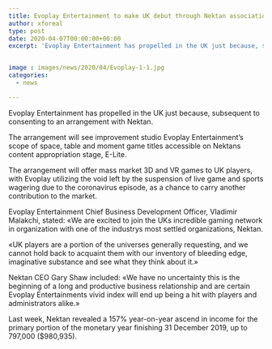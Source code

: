 ```yaml
---
title: Evoplay Entertainment to make UK debut through Nektan association
author: xforeal 
type: post
date: 2020-04-07T00:00:00+00:00
excerpt: 'Evoplay Entertainment has propelled in the UK just because, subsequent to consenting to an arrangement with Nektan '


image : images/news/2020/04/Evoplay-1-1.jpg
categories:
  - news

---
```

Evoplay Entertainment has propelled in the UK just because, subsequent to consenting to an arrangement with Nektan. 

The arrangement will see improvement studio Evoplay Entertainment&#8217;s scope of space, table and moment game titles accessible on Nektans content appropriation stage, E-Lite. 

The arrangement will offer mass market 3D and VR games to UK players, with Evoplay utilizing the void left by the suspension of live game and sports wagering due to the coronavirus episode, as a chance to carry another contribution to the market. 

Evoplay Entertainment Chief Business Development Officer, Vladimir Malakchi, stated: &#171;We are excited to join the UKs incredible gaming network in organization with one of the industrys most settled organizations, Nektan. 

&#171;UK players are a portion of the universes generally requesting, and we cannot hold back to acquaint them with our inventory of bleeding edge, imaginative substance and see what they think about it.&#187; 

Nektan CEO Gary Shaw included: &#171;We have no uncertainty this is the beginning of a long and productive business relationship and are certain Evoplay Entertainments vivid index will end up being a hit with players and administrators alike.&#187; 

Last week, Nektan revealed a 157&percnt; year-on-year ascend in income for the primary portion of the monetary year finishing 31 December 2019, up to 797,000 ($980,935).